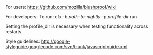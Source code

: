 For users: https://github.com/mozilla/blushproof/wiki

For developers:
To run: cfx -b _path-to-nightly_ -p _profile-dir_ run

Setting the profile_dir is necessary when testing functionality across
restarts.

Style guidelines: http://google-styleguide.googlecode.com/svn/trunk/javascriptguide.xml

